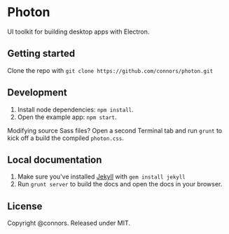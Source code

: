 # Photon

UI toolkit for building desktop apps with Electron.

## Getting started

Clone the repo with `git clone https://github.com/connors/photon.git`


## Development

1. Install node dependencies: `npm install`.
2. Open the example app: `npm start`.

Modifying source Sass files? Open a second Terminal tab and run `grunt` to kick off a build the compiled `photon.css`.

## Local documentation

1. Make sure you've installed [Jekyll](http://jekyllrb.com) with `gem install jekyll`
2. Run `grunt server` to build the docs and open the docs in your browser.

## License

Copyright @connors. Released under MIT.
